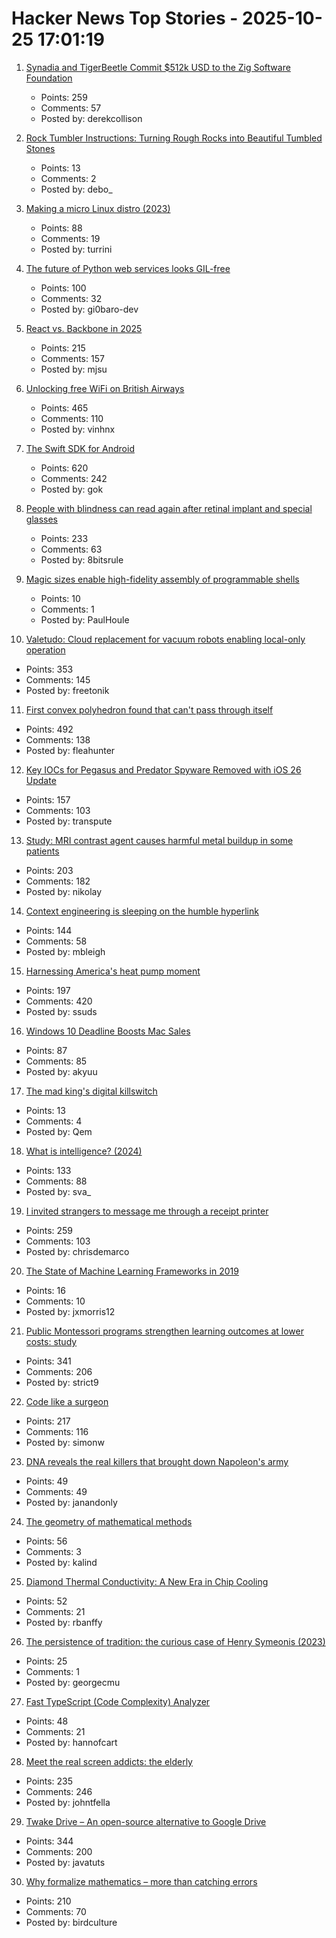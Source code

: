 # Hacker News Top Stories - 2025-10-25 17:01:19

1. [Synadia and TigerBeetle Commit $512k USD to the Zig Software Foundation](https://www.synadia.com/blog/synadia-tigerbeetle-zig-foundation-pledge)
   - Points: 259
   - Comments: 57
   - Posted by: derekcollison

2. [Rock Tumbler Instructions: Turning Rough Rocks into Beautiful Tumbled Stones](https://rocktumbler.com/tips/rock-tumbler-instructions/)
   - Points: 13
   - Comments: 2
   - Posted by: debo_

3. [Making a micro Linux distro (2023)](https://popovicu.com/posts/making-a-micro-linux-distro/)
   - Points: 88
   - Comments: 19
   - Posted by: turrini

4. [The future of Python web services looks GIL-free](https://blog.baro.dev/p/the-future-of-python-web-services-looks-gil-free)
   - Points: 100
   - Comments: 32
   - Posted by: gi0baro-dev

5. [React vs. Backbone in 2025](https://backbonenotbad.hyperclay.com/)
   - Points: 215
   - Comments: 157
   - Posted by: mjsu

6. [Unlocking free WiFi on British Airways](https://www.saxrag.com/tech/reversing/2025/06/01/BAWiFi.html)
   - Points: 465
   - Comments: 110
   - Posted by: vinhnx

7. [The Swift SDK for Android](https://www.swift.org/blog/nightly-swift-sdk-for-android/)
   - Points: 620
   - Comments: 242
   - Posted by: gok

8. [People with blindness can read again after retinal implant and special glasses](https://www.nbcnews.com/health/health-news/tiny-eye-implant-special-glasses-legally-blind-patients-can-read-rcna238488)
   - Points: 233
   - Comments: 63
   - Posted by: 8bitsrule

9. [Magic sizes enable high-fidelity assembly of programmable shells](https://arxiv.org/abs/2411.03720)
   - Points: 10
   - Comments: 1
   - Posted by: PaulHoule

10. [Valetudo: Cloud replacement for vacuum robots enabling local-only operation](https://valetudo.cloud/)
   - Points: 353
   - Comments: 145
   - Posted by: freetonik

11. [First convex polyhedron found that can't pass through itself](https://www.quantamagazine.org/first-shape-found-that-cant-pass-through-itself-20251024/)
   - Points: 492
   - Comments: 138
   - Posted by: fleahunter

12. [Key IOCs for Pegasus and Predator Spyware Removed with iOS 26 Update](https://iverify.io/blog/key-iocs-for-pegasus-and-predator-spyware-cleaned-with-ios-26-update)
   - Points: 157
   - Comments: 103
   - Posted by: transpute

13. [Study: MRI contrast agent causes harmful metal buildup in some patients](https://www.ormanager.com/briefs/study-mri-contrast-agent-causes-harmful-metal-buildup-in-some-patients/)
   - Points: 203
   - Comments: 182
   - Posted by: nikolay

14. [Context engineering is sleeping on the humble hyperlink](https://mbleigh.dev/posts/context-engineering-with-links/)
   - Points: 144
   - Comments: 58
   - Posted by: mbleigh

15. [Harnessing America's heat pump moment](https://www.heatpumped.org/p/harnessing-america-s-heat-pump-moment)
   - Points: 197
   - Comments: 420
   - Posted by: ssuds

16. [Windows 10 Deadline Boosts Mac Sales](https://www.macrumors.com/2025/10/25/windows-10-deadline-boosts-mac-sales/)
   - Points: 87
   - Comments: 85
   - Posted by: akyuu

17. [The mad king's digital killswitch](https://pluralistic.net/2025/10/20/post-american-internet/#huawei-with-american-characteristics)
   - Points: 13
   - Comments: 4
   - Posted by: Qem

18. [What is intelligence? (2024)](https://whatisintelligence.antikythera.org/)
   - Points: 133
   - Comments: 88
   - Posted by: sva_

19. [I invited strangers to message me through a receipt printer](https://aschmelyun.com/blog/i-invited-strangers-to-message-me-through-a-receipt-printer/)
   - Points: 259
   - Comments: 103
   - Posted by: chrisdemarco

20. [The State of Machine Learning Frameworks in 2019](https://thegradient.pub/state-of-ml-frameworks-2019-pytorch-dominates-research-tensorflow-dominates-industry/)
   - Points: 16
   - Comments: 10
   - Posted by: jxmorris12

21. [Public Montessori programs strengthen learning outcomes at lower costs: study](https://phys.org/news/2025-10-national-montessori-early-outcomes-sharply.html)
   - Points: 341
   - Comments: 206
   - Posted by: strict9

22. [Code like a surgeon](https://www.geoffreylitt.com/2025/10/24/code-like-a-surgeon)
   - Points: 217
   - Comments: 116
   - Posted by: simonw

23. [DNA reveals the real killers that brought down Napoleon's army](https://www.gavi.org/vaccineswork/dna-reveals-real-killers-brought-down-napoleons-army)
   - Points: 49
   - Comments: 49
   - Posted by: janandonly

24. [The geometry of mathematical methods](https://books.physics.oregonstate.edu/GMM/book.html)
   - Points: 56
   - Comments: 3
   - Posted by: kalind

25. [Diamond Thermal Conductivity: A New Era in Chip Cooling](https://spectrum.ieee.org/diamond-thermal-conductivity)
   - Points: 52
   - Comments: 21
   - Posted by: rbanffy

26. [The persistence of tradition: the curious case of Henry Symeonis (2023)](https://blogs.bodleian.ox.ac.uk/archivesandmanuscripts/2023/12/13/the-persistence-of-tradition-the-curious-case-of-henry-symeonis/)
   - Points: 25
   - Comments: 1
   - Posted by: georgecmu

27. [Fast TypeScript (Code Complexity) Analyzer](https://ftaproject.dev/)
   - Points: 48
   - Comments: 21
   - Posted by: hannofcart

28. [Meet the real screen addicts: the elderly](https://www.economist.com/international/2025/10/23/meet-the-real-screen-addicts-the-elderly)
   - Points: 235
   - Comments: 246
   - Posted by: johntfella

29. [Twake Drive – An open-source alternative to Google Drive](https://github.com/linagora/twake-drive)
   - Points: 344
   - Comments: 200
   - Posted by: javatuts

30. [Why formalize mathematics – more than catching errors](https://rkirov.github.io/posts/why_lean/)
   - Points: 210
   - Comments: 70
   - Posted by: birdculture

